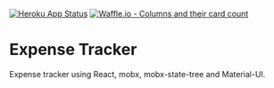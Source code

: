 [![Heroku App Status](http://heroku-shields.herokuapp.com/react-expense-demo)](https://react-expense-do.herokuapp.com) [![Waffle.io - Columns and their card count](https://badge.waffle.io/indrajeet183/react-mobx-expense.svg?columns=all)](https://waffle.io/indrajeet183/react-mobx-expense) 
# Expense Tracker

Expense tracker using React, mobx, mobx-state-tree and Material-UI.
